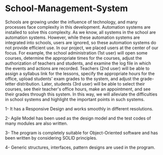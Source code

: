 # School-Management-System

Schools are growing under the influence of technology, and many processes face complexity in this development.
Automation systems are installed to solve this complexity. As we know, all systems in the school are automation systems. 
However, while these automation systems are integrated into schools, users are ignored, so these automation systems do not provide efficient use. 
In our project, we placed users at the center of our focus.
For example, the school administration (1st user) will open some courses, determine the appropriate times for the courses, adjust the authorization of teachers and students,
and examine the log file in which the events and actions are recorded. 
Teachers (2nd user) will be able to assign a syllabus link for the lessons, specify the appropriate hours for the office, upload students' exam grades to the system, and adjust the grade-letter distribution.
Later, students (3rd user) will be able to select their courses, see their teacher's office hours, make an appointment, and see their grades through this system. 
In this way, we will alleviate the difficulties in school systems and highlight the important points in such systems.


1- It has a Responsive Design and works smoothly in different resolutions.

2- Agile Model  has been used as the design model and 
the test codes of many modules are also written.

3- The program is completely suitable for Object-Oriented software and 
has been written by considering SOLID principles.

4- Generic structures, interfaces, pattern designs are used in the program.
